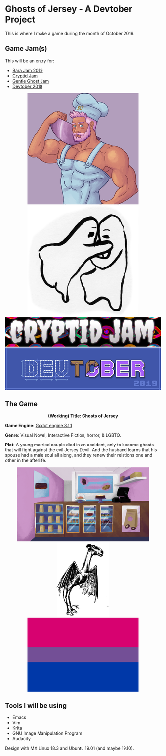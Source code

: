 # Ghosts of Jersey - A Devtober Project

This is where I make a game during the month of October 2019.

## Game Jam(s)

This will be an entry for:
- [Bara Jam 2019](https://itch.io/jam/barajam-2019)
- [Cryptid Jam](https://itch.io/jam/cryptid-jam)
- [Gentle Ghost Jam](https://itch.io/jam/gentle-ghost-jam)
- [Devtober 2019](https://itch.io/jam/devtober-2019)

<p align="center">
<img src = "gamejam-images/barajam-icon.png" width="360" height="360">
<img src = "gamejam-images/gentle-ghosts.png" width="360" height="360">
<br>
<img src = "gamejam-images/Cryptid-Jam-2019.png"><br>
<img src = "gamejam-images/devtober-banner.png">
</p>

## The Game

<p align = "center">
<b>(Working) Title: Ghosts of Jersey</b><br>

<b>Game Engine</b>: [Godot engine 3.1.1](https://godotengine.org/)

<b>Genre</b>: Visual Novel, Interactive Fiction, horror, & LGBTQ.<br>

<b>Plot</b>: A young married couple died in an accident, only to become ghosts that will fight against the evil Jersey Devil. And the husband learns that his spouse had a male soul all along, and they renew their relations one and other in the afterlife.
</p>

<p align = "center">
<img src="gamejam-images/barajam-bg.png" height = "240">
<img src="gamejam-images/Jersey_Devil.png" height = "240">
<img src="gamejam-images/bi-pride.png" height = "240">
</p>



## Tools I will be using

- Emacs
- Vim
- Krita
- GNU Image Manipulation Program
- Audacity

Design with MX Linux 18.3 and Ubuntu 19.01 (and maybe 19.10).
